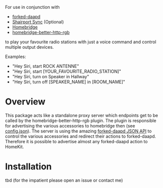 For use in conjunction with
* [forked-daapd](https://github.com/ejurgensen/forked-daapd)
* [Shairport Sync](https://github.com/mikebrady/shairport-sync) (Optional)
* [Homebridge](https://github.com/nfarina/homebridge)
* [homebridge-better-http-rgb](https://github.com/jnovack/homebridge-better-http-rgb)

to play your favourite radio stations with just a voice command and control multiple output devices.

Examples:

* "Hey Siri, start ROCK ANTENNE"
* "Hey Siri, start [YOUR_FAVOURITE_RADIO_STATION]"
* "Hey Siri, turn on Speaker in Hallway"
* "Hey Siri, turn off [SPEAKER_NAME] in [ROOM_NAME]"

# Overview

This package acts like a standalone proxy server which endpoints get to be called by the homebridge-better-http-rgb plugin.
The plugin is responsible for advertising the various accessories to homebridge then (see [config.json](config/homebridge/config.json)).
The server is using the amazing [forked-daapd JSON API](https://github.com/ejurgensen/forked-daapd/blob/master/README_JSON_API.md)
to control the various accessories and redirect their actions to forked-daapd. Therefore it is possible to advertise almost
any forked-daapd action to HomeKit.

# Installation
tbd (for the impatient please open an issue or contact me)